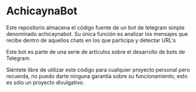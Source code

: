 # AchicaynaBot

Este repositorio almacena el código fuente de un bot de telegram simple
denominado achicaynabot.
Su única función es analizar los mensajes que recibe dentro de aquellos
chats en los que participa y detectar URL's

Este bot es parte de una serie de artículos sobre el desarrollo de bots
de Telegram.

Siéntete libre de utilizar este código para cualquier proyecto personal
pero recuerda, no puedo darte ninguna garantía sobre su funcionamiento,
esto es sólo un proyecto divulgativo.

